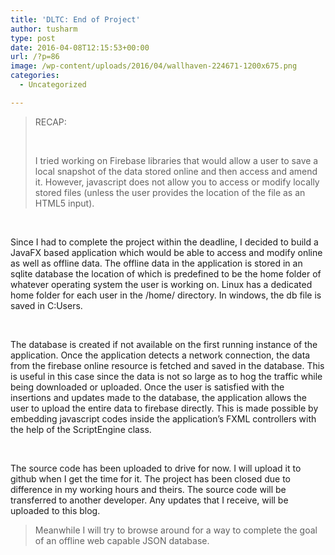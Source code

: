 ```yaml
---
title: 'DLTC: End of Project'
author: tusharm
type: post
date: 2016-04-08T12:15:53+00:00
url: /?p=86
image: /wp-content/uploads/2016/04/wallhaven-224671-1200x675.png
categories:
  - Uncategorized

---
```

> <span style="font-weight: 400;">RECAP: </span>
> 
> &nbsp;
> 
> <span style="font-weight: 400;">I tried working on Firebase libraries that would allow a user to save a local snapshot of the data stored online and then access and amend it. However, javascript does not allow you to access or modify locally stored files (unless the user provides the location of the file as an HTML5 input).</span>

&nbsp;

<span style="font-weight: 400;">Since I had to complete the project within the deadline, I decided to build a JavaFX based application which would be able to access and modify online as well as offline data. The offline data in the application is stored in an sqlite database the location of which is predefined to be the home folder of whatever operating system the user is working on. Linux has a dedicated home folder for each user in the /home/<username> directory. In windows, the db file is saved in C:</span><span style="font-weight: 400;">Users<username>.</span>

&nbsp;

<span style="font-weight: 400;">The database is created if not available on the first running instance of the application. Once the application detects a network connection, the data from the firebase online resource is fetched and saved in the database. This is useful in this case since the data is not so large as to hog the traffic while being downloaded or uploaded. Once the user is satisfied with the insertions and updates made to the database, the application allows the user to upload the entire data to firebase directly. This is made possible by embedding javascript codes inside the application’s FXML controllers with the help of the ScriptEngine class.</span>

&nbsp;

<span style="font-weight: 400;">The source code has been uploaded to drive for now. I will upload it to github when I get the time for it. The project has been closed due to difference in my working hours and theirs. The source code will be transferred to another developer. Any updates that I receive, will be uploaded to this blog. </span>

> <span style="font-weight: 400;">Meanwhile I will try to browse around for a way to complete the goal of an offline web capable JSON database.</span>
